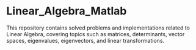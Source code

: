 # Linear_Algebra_Matlab
This repository contains solved problems and implementations related to Linear Algebra, covering topics such as matrices, determinants, vector spaces, eigenvalues, eigenvectors, and linear transformations.
